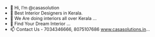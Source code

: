 - 👋 Hi, I’m @casasolution
- 👀 Best Interior Designers in Kerala.
- 🌱 We Are doing interiors all over Kerala ...
- 💞️ Find Your Dream Interior ...
- 📫 Contact Us - 7034346666, 8075107686 www.casasolutions.in...

<!---
casasolution/casasolution is a ✨ special ✨ repository because its `README.md` (this file) appears on your GitHub profile.
You can click the Preview link to take a look at your changes.
--->
